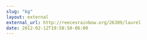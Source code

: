 ```yaml
---
slug: "kg"
layout: external
external_url: http://reecesrainbow.org/26309/laurel
date: 2012-02-12T19:58:50-06:00
---
```

